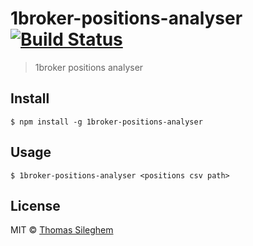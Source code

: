 # 1broker-positions-analyser [![Build Status](https://travis-ci.org/mastilver/1broker-positions-analyser.svg?branch=master)](https://travis-ci.org/mastilver/1broker-positions-analyser)

> 1broker positions analyser


## Install

```
$ npm install -g 1broker-positions-analyser
```

## Usage

```
$ 1broker-positions-analyser <positions csv path>
```

## License

MIT © [Thomas Sileghem](http://mastilver.com)
